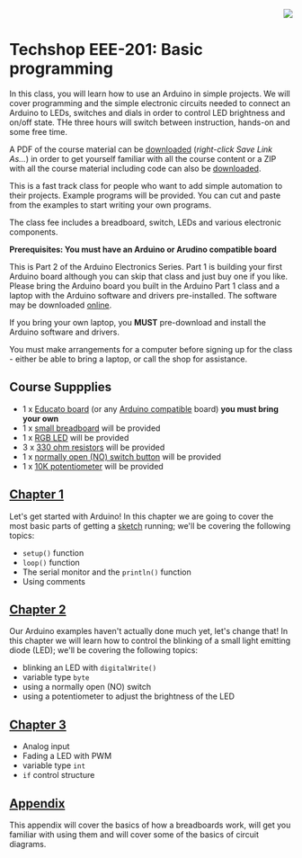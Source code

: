 <p align="right">
    <img src="https://cdn.rawgit.com/ConstantinoSchillebeeckx/Techshop-EEE-201/master/TS_logo.png">
</p>

# Techshop EEE-201: Basic programming

In this class, you will learn how to use an Arduino in simple projects.  We will cover programming and the simple electronic circuits needed to connect an Arduino to LEDs, switches and dials in order to control LED brightness and on/off state.  THe three hours will switch between instruction, hands-on and some free time.  

A PDF of the course material can be [downloaded](https://github.com/ConstantinoSchillebeeckx/Techshop-EEE-201/blob/master/EE201.pdf) (*right-click Save Link As...*) in order to get yourself familiar with all the course content or a ZIP with all the course material including code can also be [downloaded](https://github.com/ConstantinoSchillebeeckx/Techshop-EEE-201/archive/master.zip).

This is a fast track class for people who want to add simple automation to their projects. Example programs will be provided. You can cut and paste from the examples to start writing your own programs.

The class fee includes a breadboard, switch, LEDs and various electronic components.

**Prerequisites: You must have an Arduino or Arudino compatible board**

This is Part 2 of the Arduino Electronics Series. Part 1 is building your first Arduino board although you can skip that class and just buy one if you like. Please bring the Arduino board you built in the Arduino Part 1 class and a laptop with the Arduino software and drivers pre-installed. The software may be downloaded [online](https://www.arduino.cc/en/Main/Software).

If you bring your own laptop, you **MUST** pre-download and install the Arduino software and drivers.

You must make arrangements for a computer before signing up for the class - either be able to bring a laptop, or call the shop for assistance.


## Course Suppplies

- 1 x [Educato board](https://moderndevice.com/product/educato/) (or any [Arduino compatible](https://en.wikipedia.org/wiki/List_of_Arduino_boards_and_compatible_systems) board) **you must bring your own**
- 1 x [small breadboard](https://www.sparkfun.com/products/12002) will be provided
- 1 x [RGB LED](https://www.sparkfun.com/products/11679) will be provided
- 3 x [330 ohm resistors](https://www.sparkfun.com/products/11507) will be provided
- 1 x [normally open (NO) switch button](https://www.sparkfun.com/products/9190) will be provided
- 1 x [10K potentiometer](https://www.sparkfun.com/products/9806) will be provided


## [Chapter 1](https://github.com/ConstantinoSchillebeeckx/Techshop-EEE-201/tree/master/chapter_1)

Let's get started with Arduino!  In this chapter we are going to cover the most basic parts of getting a [sketch](https://www.arduino.cc/en/Tutorial/Sketch) running; we'll be covering the following topics:
- `setup()` function
- `loop()` function
- The serial monitor and the `println()` function
- Using comments


## [Chapter 2](https://github.com/ConstantinoSchillebeeckx/Techshop-EEE-201/tree/master/chapter_2)

Our Arduino examples haven't actually done much yet, let's change that!  In this chapter we will learn how to control the blinking of a small light emitting diode (LED); we'll be covering the following topics:
- blinking an LED with `digitalWrite()`
- variable type `byte`
- using a normally open (NO) switch 
- using a potentiometer to adjust the brightness of the LED


## [Chapter 3](https://github.com/ConstantinoSchillebeeckx/Techshop-EEE-201/tree/master/chapter_3)

- Analog input
- Fading a LED with PWM
- variable type `int`
- `if` control structure

## [Appendix](https://github.com/ConstantinoSchillebeeckx/Techshop-EEE-201/tree/master/appendix)

This appendix will cover the basics of how a breadboards work, will get you familiar with using them and will cover some of the basics of circuit diagrams.

